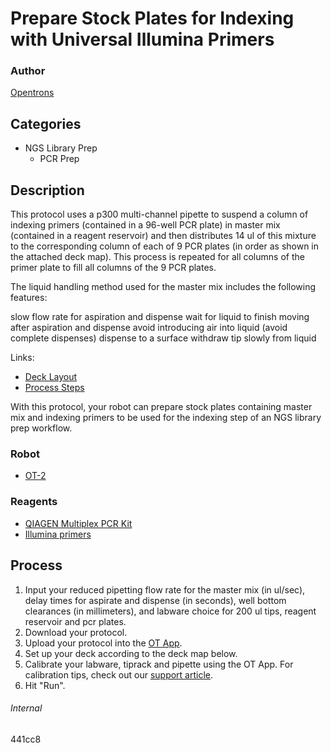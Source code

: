 # Prepare Stock Plates for Indexing with Universal Illumina Primers

### Author
[Opentrons](https://opentrons.com/)



## Categories
* NGS Library Prep
     * PCR Prep

## Description
This protocol uses a p300 multi-channel pipette to suspend a column of indexing primers (contained in a 96-well PCR plate) in master mix (contained in a reagent reservoir) and then distributes 14 ul of this mixture to the corresponding column of each of 9 PCR plates (in order as shown in the attached deck map). This process is repeated for all columns of the primer plate to fill all columns of the 9 PCR plates.

The liquid handling method used for the master mix includes the following features:

slow flow rate for aspiration and dispense
wait for liquid to finish moving after aspiration and dispense
avoid introducing air into liquid (avoid complete dispenses)
dispense to a surface
withdraw tip slowly from liquid

Links:
* [Deck Layout](https://s3.amazonaws.com/pf-upload-01/u-4256/0/2021-04-29/ic13rvh/deck_layout_v2.pdf)
* [Process Steps](https://s3.amazonaws.com/pf-upload-01/u-4256/0/2021-04-29/zs03rlp/Opentrons%20-%20protocol%20development%20Quiagen%20multiplex%20plus%201.pdf)

With this protocol, your robot can prepare stock plates containing master mix and indexing primers to be used for the indexing step of an NGS library prep workflow.

### Robot
* [OT-2](https://opentrons.com/ot-2)

### Reagents
* [QIAGEN Multiplex PCR Kit](https://www.qiagen.com/us/shop/pcr/qiagen-multiplex-pcr-kit/)
* [Illumina primers](https://support.illumina.com/bulletins/2020/06/illumina-adapter-portfolio.html)

## Process
1. Input your reduced pipetting flow rate for the master mix (in ul/sec), delay times for aspirate and dispense (in seconds), well bottom clearances (in millimeters), and labware choice for 200 ul tips, reagent reservoir and pcr plates.
2. Download your protocol.
3. Upload your protocol into the [OT App](https://opentrons.com/ot-app).
4. Set up your deck according to the deck map below.
5. Calibrate your labware, tiprack and pipette using the OT App. For calibration tips, check out our [support article](https://support.opentrons.com/ot-2/getting-started-software-setup/deck-calibration).
6. Hit "Run".

###### Internal
441cc8
